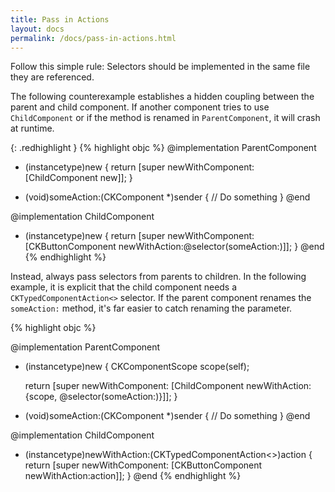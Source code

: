 ```yaml
---
title: Pass in Actions
layout: docs
permalink: /docs/pass-in-actions.html
---
```

Follow this simple rule: Selectors should be implemented in the same file they are referenced.

The following counterexample establishes a hidden coupling between the parent and child component. If another component tries to use `ChildComponent` or if the method is renamed in `ParentComponent`, it will crash at runtime.

{: .redhighlight }
{% highlight objc %}
@implementation ParentComponent
+ (instancetype)new
{
  return [super newWithComponent:[ChildComponent new]];
}

- (void)someAction:(CKComponent *)sender
{
  // Do something
}
@end

@implementation ChildComponent
+ (instancetype)new
{
  return [super newWithComponent:
          [CKButtonComponent
           newWithAction:@selector(someAction:)]];
}
@end
{% endhighlight %}

Instead, always pass selectors from parents to children. In the following example, it is explicit that the child component needs a `CKTypedComponentAction<>` selector. If the parent component renames the `someAction:` method, it's far easier to catch renaming the parameter.

{% highlight objc %}

@implementation ParentComponent
+ (instancetype)new
{
  CKComponentScope scope(self);

  return [super newWithComponent:
          [ChildComponent
           newWithAction:{scope, @selector(someAction:)}]];
}

- (void)someAction:(CKComponent *)sender
{
  // Do something
}
@end

@implementation ChildComponent
+ (instancetype)newWithAction:(CKTypedComponentAction<>)action
{
  return [super newWithComponent:
          [CKButtonComponent
           newWithAction:action]];
}
@end
{% endhighlight %}
